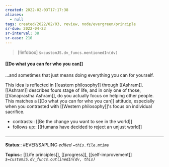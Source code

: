 ```yaml
---
created: 2022-02-03T17:17:38 
aliases:
  - null
tags: created/2022/02/03, review, node/evergreen/principle
sr-due: 2022-04-23
sr-interval: 38
sr-ease: 210
---
```

> [!infobox]
`$=customJS.dv_funcs.mentionedIn(dv)`

#### [[Do what you can for who you can]] 

…and sometimes that just means doing everything you can for yourself.

This idea is reflected in [[eastern philosophy]] through [[Ashram]].
[[Ashram]] describes fours stage of life, 
and in only one of those, [[Vanaprastha Ashram]],  do you actually focus on helping other people. 
This matches a [[Do what you can for who you can]] attitude, especially when you contrasted with [[Western philosophy]]'s focus on individual sacrifice. 

- contrasts:: [[Be the change you want to see in the world]]
- follows up:: [[Humans have decided to reject an unjust world]]

### <hr class="footnote"/>

**Status**:: #EVER/SAPLING 
*edited `=this.file.mtime`*

**Topics**:: [[Life principles]], [[progress]], [[self-improvement]]
*`$=customJS.dv_funcs.outlinedIn(dv, this)`*


